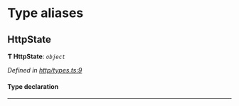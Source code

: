 

# Type aliases

<a id="httpstate"></a>

##  HttpState

**Ƭ HttpState**: *`object`*

*Defined in [http/types.ts:9](https://github.com/polkadot-js/api/blob/7e5b09a/packages/rpc-provider/src/http/types.ts#L9)*

#### Type declaration

___

